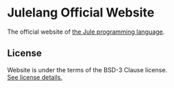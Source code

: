 # Julelang Official Website
The official website of [the Jule programming language](https://github.com/jule-lang/jule).

<h2 id="license">License</h2>

Website is under the terms of the BSD-3 Clause license. <br>
[See license details.](https://github.com/jule-lang/website/blob/main/LICENSE)
